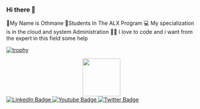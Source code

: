 ### Hi there 👋
🦅My Name is Othmane 
🧑‍Students In The ALX Program
💻 My specialization is in the cloud and system Administration 
👨‍💻  I love to code and i want from the expert in this field some help 


[![trophy](https://github-profile-trophy.vercel.app/?username=ryo-ma&theme=onedark)](https://github.com/ryo-ma/github-profile-trophy)
<div id="header" align="center">
  <img src="https://media.giphy.com/media/M9gbBd9nbDrOTu1Mqx/giphy.gif" width="100"/>
</div>
<div id="badges">
  <a href="your-linkedin-URL">
    <img src="https://img.shields.io/badge/LinkedIn-blue?style=for-the-badge&logo=linkedin&logoColor=white" alt="LinkedIn Badge"/>
  </a>
  <a href="your-youtube-URL">
    <img src="https://img.shields.io/badge/YouTube-red?style=for-the-badge&logo=youtube&logoColor=white" alt="Youtube Badge"/>
  </a>
  <a href="your-twitter-URL">
    <img src="https://img.shields.io/badge/Twitter-blue?style=for-the-badge&logo=twitter&logoColor=white" alt="Twitter Badge"/>
  </a>
</di
 
